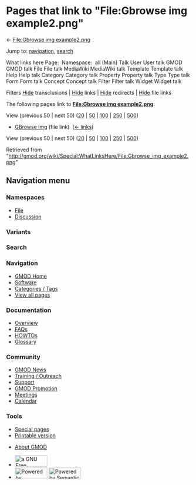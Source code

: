 <div id="mw-page-base" class="noprint">

</div>

<div id="mw-head-base" class="noprint">

</div>

<div id="content" class="mw-body" role="main">

<span id="top"></span>

<div id="mw-js-message" style="display:none;">

</div>



# <span dir="auto">Pages that link to "File:Gbrowse img example2.png"</span>

<div id="bodyContent">

<div id="contentSub">

← [File:Gbrowse img
example2.png](/wiki/File:Gbrowse_img_example2.png "File:Gbrowse img example2.png")

</div>

<div id="jump-to-nav" class="mw-jump">

Jump to: [navigation](#mw-navigation), [search](#p-search)

</div>

<div id="mw-content-text">

What links here Page:  Namespace:  all (Main) Talk User User talk GMOD
GMOD talk File File talk MediaWiki MediaWiki talk Template Template talk
Help Help talk Category Category talk Property Property talk Type Type
talk Form Form talk Concept Concept talk Filter Filter talk Widget
Widget talk

Filters
[Hide](/mediawiki/index.php?title=Special:WhatLinksHere/File:Gbrowse_img_example2.png&hidetrans=1 "Special:WhatLinksHere/File:Gbrowse img example2.png")
transclusions \|
[Hide](/mediawiki/index.php?title=Special:WhatLinksHere/File:Gbrowse_img_example2.png&hidelinks=1 "Special:WhatLinksHere/File:Gbrowse img example2.png")
links \|
[Hide](/mediawiki/index.php?title=Special:WhatLinksHere/File:Gbrowse_img_example2.png&hideredirs=1 "Special:WhatLinksHere/File:Gbrowse img example2.png")
redirects \|
[Hide](/mediawiki/index.php?title=Special:WhatLinksHere/File:Gbrowse_img_example2.png&hideimages=1 "Special:WhatLinksHere/File:Gbrowse img example2.png")
file links

The following pages link to **[File:Gbrowse img
example2.png](/wiki/File:Gbrowse_img_example2.png "File:Gbrowse img example2.png")**:

View (previous 50 \| next 50)
([20](/mediawiki/index.php?title=Special:WhatLinksHere/File:Gbrowse_img_example2.png&limit=20 "Special:WhatLinksHere/File:Gbrowse img example2.png")
\|
[50](/mediawiki/index.php?title=Special:WhatLinksHere/File:Gbrowse_img_example2.png&limit=50 "Special:WhatLinksHere/File:Gbrowse img example2.png")
\|
[100](/mediawiki/index.php?title=Special:WhatLinksHere/File:Gbrowse_img_example2.png&limit=100 "Special:WhatLinksHere/File:Gbrowse img example2.png")
\|
[250](/mediawiki/index.php?title=Special:WhatLinksHere/File:Gbrowse_img_example2.png&limit=250 "Special:WhatLinksHere/File:Gbrowse img example2.png")
\|
[500](/mediawiki/index.php?title=Special:WhatLinksHere/File:Gbrowse_img_example2.png&limit=500 "Special:WhatLinksHere/File:Gbrowse img example2.png"))

- [GBrowse img](/wiki/GBrowse_img "GBrowse img") (file link) ‎
  <span class="mw-whatlinkshere-tools">([←
  links](/mediawiki/index.php?title=Special:WhatLinksHere&target=GBrowse+img "Special:WhatLinksHere"))</span>

View (previous 50 \| next 50)
([20](/mediawiki/index.php?title=Special:WhatLinksHere/File:Gbrowse_img_example2.png&limit=20 "Special:WhatLinksHere/File:Gbrowse img example2.png")
\|
[50](/mediawiki/index.php?title=Special:WhatLinksHere/File:Gbrowse_img_example2.png&limit=50 "Special:WhatLinksHere/File:Gbrowse img example2.png")
\|
[100](/mediawiki/index.php?title=Special:WhatLinksHere/File:Gbrowse_img_example2.png&limit=100 "Special:WhatLinksHere/File:Gbrowse img example2.png")
\|
[250](/mediawiki/index.php?title=Special:WhatLinksHere/File:Gbrowse_img_example2.png&limit=250 "Special:WhatLinksHere/File:Gbrowse img example2.png")
\|
[500](/mediawiki/index.php?title=Special:WhatLinksHere/File:Gbrowse_img_example2.png&limit=500 "Special:WhatLinksHere/File:Gbrowse img example2.png"))

</div>

<div class="printfooter">

Retrieved from
"<http://gmod.org/wiki/Special:WhatLinksHere/File:Gbrowse_img_example2.png>"

</div>

<div id="catlinks" class="catlinks catlinks-allhidden">

</div>

<div class="visualClear">

</div>

</div>

</div>

<div id="mw-navigation">

## Navigation menu

<div id="mw-head">



<div id="left-navigation">

<div id="p-namespaces" class="vectorTabs" role="navigation"
aria-labelledby="p-namespaces-label">

### Namespaces

- <span id="ca-nstab-image"><a href="/wiki/File:Gbrowse_img_example2.png" accesskey="c"
  title="View the file page [c]">File</a></span>
- <span id="ca-talk"><a
  href="/mediawiki/index.php?title=File_talk:Gbrowse_img_example2.png&amp;action=edit&amp;redlink=1"
  accesskey="t"
  title="Discussion about the content page [t]">Discussion</a></span>

</div>

<div id="p-variants" class="vectorMenu emptyPortlet" role="navigation"
aria-labelledby="p-variants-label">

### 

### Variants[](#)

<div class="menu">

</div>

</div>

</div>

<div id="right-navigation">





</div>

<div id="p-search" role="search">

### Search

<div id="simpleSearch">

</div>

</div>

</div>

</div>

<div id="mw-panel">

<div id="p-logo" role="banner">

<a href="/wiki/Main_Page"
style="background-image: url(http://gmod.org/images/GMOD-cogs.png);"
title="Visit the main page"></a>

</div>

<div id="p-Navigation" class="portal" role="navigation"
aria-labelledby="p-Navigation-label">

### Navigation

<div class="body">

- <span id="n-GMOD-Home">[GMOD Home](/wiki/Main_Page)</span>
- <span id="n-Software">[Software](/wiki/GMOD_Components)</span>
- <span id="n-Categories-.2F-Tags">[Categories /
  Tags](/wiki/Categories)</span>
- <span id="n-View-all-pages">[View all
  pages](/wiki/Special:AllPages)</span>

</div>

</div>

<div id="p-Documentation" class="portal" role="navigation"
aria-labelledby="p-Documentation-label">

### Documentation

<div class="body">

- <span id="n-Overview">[Overview](/wiki/Overview)</span>
- <span id="n-FAQs">[FAQs](/wiki/Category:FAQ)</span>
- <span id="n-HOWTOs">[HOWTOs](/wiki/Category:HOWTO)</span>
- <span id="n-Glossary">[Glossary](/wiki/Glossary)</span>

</div>

</div>

<div id="p-Community" class="portal" role="navigation"
aria-labelledby="p-Community-label">

### Community

<div class="body">

- <span id="n-GMOD-News">[GMOD News](/wiki/GMOD_News)</span>
- <span id="n-Training-.2F-Outreach">[Training /
  Outreach](/wiki/Training_and_Outreach)</span>
- <span id="n-Support">[Support](/wiki/Support)</span>
- <span id="n-GMOD-Promotion">[GMOD
  Promotion](/wiki/GMOD_Promotion)</span>
- <span id="n-Meetings">[Meetings](/wiki/Meetings)</span>
- <span id="n-Calendar">[Calendar](/wiki/Calendar)</span>

</div>

</div>

<div id="p-tb" class="portal" role="navigation"
aria-labelledby="p-tb-label">

### Tools

<div class="body">

- <span id="t-specialpages"><a href="/wiki/Special:SpecialPages" accesskey="q"
  title="A list of all special pages [q]">Special pages</a></span>
- <span id="t-print"><a
  href="/mediawiki/index.php?title=Special:WhatLinksHere/File:Gbrowse_img_example2.png&amp;printable=yes"
  rel="alternate" accesskey="p"
  title="Printable version of this page [p]">Printable version</a></span>

</div>

</div>

</div>

</div>

<div id="footer" role="contentinfo">

- <span id="footer-places-about">[About
  GMOD](/wiki/GMOD:About "GMOD:About")</span>

<!-- -->

- <span id="footer-copyrightico">[<img src="http://www.gnu.org/graphics/gfdl-logo-small.png" width="88"
  height="31" alt="a GNU Free Documentation License" />](http://www.gnu.org/licenses/fdl-1.3.html)</span>
- <span id="footer-poweredbyico">[<img src="/mediawiki/skins/common/images/poweredby_mediawiki_88x31.png"
  width="88" height="31" alt="Powered by MediaWiki" />](//www.mediawiki.org/)
  [<img
  src="/mediawiki/extensions/SemanticMediaWiki/includes/../resources/images/smw_button.png"
  width="88" height="31" alt="Powered by Semantic MediaWiki" />](https://www.semantic-mediawiki.org/wiki/Semantic_MediaWiki)</span>

<div style="clear:both">

</div>

</div>
